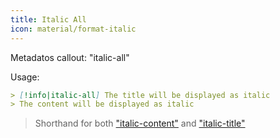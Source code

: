 ```yaml
---
title: Italic All
icon: material/format-italic
---
```


Metadatos callout: "italic-all"

Usage:
```md
> [!info|italic-all] The title will be displayed as italic
> The content will be displayed as italic
```
> Shorthand for both ["italic-content"](。/content-styling/page-8.md) and ["italic-title"](。/title-styling/page-18.md)